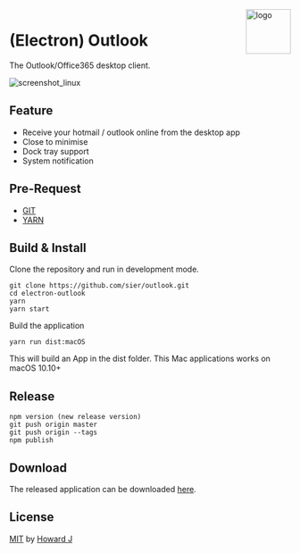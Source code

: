 <img src="build/icons/128x128.png" alt="logo" height="80" align="right" />

# (Electron) Outlook

The Outlook/Office365 desktop client.

![screenshot_linux](https://user-images.githubusercontent.com/13460738/35953459-a0875872-0ce9-11e8-9bca-880564b9beee.png)

## Feature
* Receive your hotmail / outlook online from the desktop app
* Close to minimise
* Dock tray support
* System notification

## Pre-Request
* [GIT](https://git-scm.com/)
* [YARN](https://yarnpkg.com/)

## Build & Install
Clone the repository and run in development mode.
```
git clone https://github.com/sier/outlook.git
cd electron-outlook
yarn
yarn start
```
Build the application 
```
yarn run dist:macOS
```
This will build an App in the dist folder. This Mac applications works on macOS 10.10+

## Release
```
npm version (new release version)
git push origin master
git push origin --tags
npm publish
```

## Download
The released application can be downloaded [here](https://github.com/sier/outlook/releases).

## License
[MIT](https://github.com/eNkru/electron-xiami/blob/master/LICENSE) by [Howard J](https://enkru.github.io/)

